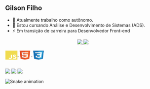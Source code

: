 ## Gilson Filho

- 🔭 Atualmente trabalho como autônomo.
- 🌱 Estou cursando Análise e Desenvolvimento de Sistemas (ADS).
- ⚡ Em transição de carreira para Desenvolvedor Front-end

<div align="center">
  <a href="https://github.com/gilsonluzfilho">
  <img height="180em" src="https://github-readme-stats.vercel.app/api?username=gilsonluzfilho&show_icons=true&theme=dark&include_all_commits=true&count_private=true"/>
  <img height="180em" src="https://github-readme-stats.vercel.app/api/top-langs/?username=gilsonluzfilho&layout=compact&langs_count=7&theme=dark"/>
</div>

<div style="display: inline_block"><br>
  <img align="center" alt="Gilson-Js" height="30" width="40" src="https://raw.githubusercontent.com/devicons/devicon/master/icons/javascript/javascript-plain.svg">
  <img align="center" alt="Gilson-HTML" height="30" width="40" src="https://raw.githubusercontent.com/devicons/devicon/master/icons/html5/html5-original.svg">
  <img align="center" alt="Gilson-CSS" height="30" width="40" src="https://raw.githubusercontent.com/devicons/devicon/master/icons/css3/css3-original.svg">
</div>

##

<div>
  <a href="https://instagram.com/gilsonluzfilho" target="_blank"><img src="https://img.shields.io/badge/-Instagram-%23E4405F?style=for-the-badge&logo=instagram&logoColor=white" target="_blank"></a>
  <a href = "mailto:gilsonfilho1994@yahoo.com.br"><img src="https://img.shields.io/badge/-Yahoomail-%23333?style=for-the-badge&logo=yahoo&logoColor=white" target="_blank"></a>
  <a href="https://www.linkedin.com/in/gilson-filho-a2ab15253/" target="_blank"><img src="https://img.shields.io/badge/-LinkedIn-%230077B5?style=for-the-badge&logo=linkedin&logoColor=white" target="_blank"></a> 
</div>

![Snake animation](https://github.com/gilsonluzfilho/gilsonluzfilho/blob/output/github-contribution-grid-snake.svg)
